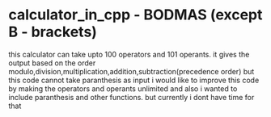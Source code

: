 # calculator_in_cpp - BODMAS (except B - brackets)

this calculator can take upto 100 operators and 101 operants.
it gives the output based on the order modulo,division,multiplication,addition,subtraction(precedence order)
but this code cannot take paranthesis as input
i would like to improve this code by making the operators and operants unlimited 
and also i wanted to include paranthesis and other functions.
but currently i dont have time for that
